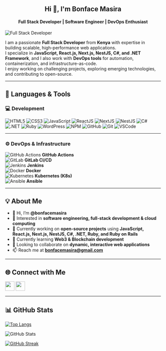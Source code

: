 <!---
bonfacemasira/bonfacemasira is a ✨ special ✨ repository because its `README.md` appears on your GitHub profile.
You can click the Preview link to take a look at your changes.
--->

<h2 align="center">Hi 👋, I'm Bonface Masira</h2>
<h4 align="center">Full Stack Developer | Software Engineer | DevOps Enthusiast</h4>

![Full Stack Developer](https://user-images.githubusercontent.com/104436879/191925118-719f4d26-3213-45ce-9fc4-e9dcb29f49ef.png)

I am a passionate **Full Stack Developer** from **Kenya** with expertise in building scalable, high-performance web applications.  
I specialize in **JavaScript, React.js, Next.js, NestJS, C#, and .NET Framework**, and I also work with **DevOps tools** for automation, containerization, and infrastructure-as-code.  
I enjoy working on challenging projects, exploring emerging technologies, and contributing to open-source.

---

## 🚀 Languages & Tools

### **💻 Development**
![HTML5](https://img.icons8.com/color/30/html-5.png)
![CSS3](https://img.icons8.com/color/30/css3.png)
![JavaScript](https://img.icons8.com/color/30/javascript.png)
![ReactJS](https://img.icons8.com/color/30/react-native.png)
![NextJS](https://img.icons8.com/color/30/nextjs.png)
![NestJS](https://img.icons8.com/color/30/nestjs.png)
![C#](https://img.icons8.com/color/30/c-sharp-logo.png)
![.NET](https://img.icons8.com/color/30/net-framework.png)
![Ruby](https://img.icons8.com/color/30/ruby.png)
![WordPress](https://img.icons8.com/color/30/wordpress.png)
![NPM](https://img.icons8.com/color/30/npm.png)
![GitHub](https://img.icons8.com/material-outlined/30/github.png)
![Git](https://img.icons8.com/color/30/git.png)
![VSCode](https://img.icons8.com/color/30/visual-studio-code-2019.png)

---

### **⚙️ DevOps & Infrastructure**
![GitHub Actions](https://img.icons8.com/color/30/github.png) **GitHub Actions**  
![GitLab](https://img.icons8.com/color/30/gitlab.png) **GitLab CI/CD**  
![Jenkins](https://img.icons8.com/color/30/jenkins.png) **Jenkins**  
![Docker](https://img.icons8.com/color/30/docker.png) **Docker**  
![Kubernetes](https://img.icons8.com/color/30/kubernetes.png) **Kubernetes (K8s)**  
![Ansible](https://img.icons8.com/color/30/ansible.png) **Ansible**  

---

## 💡 About Me

- 👋 Hi, I’m **@bonfacemasira**
- 👀 Interested in **software engineering, full-stack development & cloud computing**
- 🔭 Currently working on **open-source projects** using **JavaScript, React.js, Next.js, NestJS, C#, .NET, Ruby, and Ruby on Rails**
- 🌱 Currently learning **Web3 & Blockchain development**
- 💞 Looking to collaborate on **dynamic, interactive web applications**
- 📫 Reach me at **bonfacemasira@gmail.com**

---

## 🌐 Connect with Me

<p align="left">
<a href="https://www.linkedin.com/in/bonface-masira-975447a4/"><img src="https://img.icons8.com/fluent/48/000000/linkedin.png" width="30px"/></a>
<a href="https://mobile.twitter.com/NyachubaB"><img src="https://img.icons8.com/fluent/48/000000/twitter.png" width="30px"/></a>
</p>

---

## 📊 GitHub Stats

[![Top Langs](https://github-readme-stats.vercel.app/api/top-langs/?username=bonfacemasira&langs_count=8)](https://github.com/anuraghazra/github-readme-stats)

![GitHub Stats](https://github-readme-stats.vercel.app/api?username=bonfacemasira&show_icons=true&count_private=true&theme=radical)

[![GitHub Streak](https://github-readme-streak-stats.herokuapp.com?user=bonfacemasira&theme=radical)](https://git.io/streak-stats)

